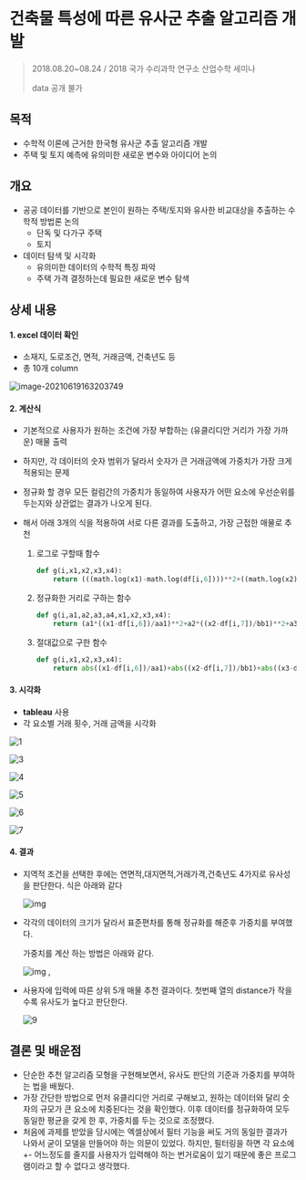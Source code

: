 # 건축물 특성에 따른 유사군 추출 알고리즘 개발

> 2018.08.20~08.24 / 2018 국가 수리과학 연구소 산업수학 세미나
>
> data 공개 불가



## 목적

- 수학적 이론에 근거한 한국형 유사군 추출 알고리즘 개발
- 주택 및 토지 예측에 유의미한 새로운 변수와 아이디어 논의



## 개요

- 공공 데이터를 기반으로 본인이 원하는 주택/토지와 유사한 비교대상을 추출하는 수학적 방법론 논의
  - 단독 및 다가구 주택
  - 토지
- 데이터 탐색 및 시각화
  - 유의미한 데이터의 수학적 특징 파악
  - 주택 가격 결정하는데 필요한 새로운 변수 탐색



## 상세 내용

#### 1. excel 데이터 확인

- 소재지, 도로조건, 면적, 거래금액, 건축년도 등
- 총 10개 column

![image-20210619163203749](README.assets/image-20210619163203749.png)



#### 2. 계산식

- 기본적으로 사용자가 원하는 조건에 가장 부합하는 (유클리디안 거리가 가장 가까운) 매물 출력

- 하지만, 각 데이터의 숫자 범위가 달라서 숫자가 큰 거래금액에 가중치가 가장 크게 적용되는 문제

- 정규화 할 경우 모든 컬럼간의 가중치가 동일하여 사용자가 어떤 요소에 우선순위를 두는지와 상관없는 결과가 나오게 된다.

- 해서 아래 3개의 식을 적용하여 서로 다른 결과를 도출하고, 가장 근접한 매물로 추천

  1. 로그로 구할때 함수

     ```python
     def g(i,x1,x2,x3,x4):
         return (((math.log(x1)-math.log(df[i,6])))**2+((math.log(x2)-math.log(df[i,7])))**2+((math.log(x3)-math.log(df[i,9])))**2+((x4-df[i,10])/dd1)**2)**0.5
     ```

  2. 정규화한 거리로 구하는 함수

     ```python
     def g(i,a1,a2,a3,a4,x1,x2,x3,x4):
         return (a1*((x1-df[i,6])/aa1)**2+a2*((x2-df[i,7])/bb1)**2+a3*((x3-df[i,9])/cc1)**2+a4*((x4-df[i,10])/dd1)**2)**0.5
     ```

  3. 절대값으로 구한 함수

     ```python
     def g(i,x1,x2,x3,x4):
         return abs((x1-df[i,6])/aa1)+abs((x2-df[i,7])/bb1)+abs((x3-df[i,9])/cc1)+abs((x4-df[i,10])/dd1)
     ```

     

#### 3. 시각화

- **tableau** 사용
- 각 요소별 거래 횟수, 거래 금액을 시각화

![1](README.assets/1.JPG)

![3](README.assets/3.JPG)

![4](README.assets/4.JPG)

![5](README.assets/5.JPG)

![6](README.assets/6.JPG)

![7](README.assets/7.JPG)



#### 4. 결과

- 지역적 조건을 선택한 후에는 연면적,대지면적,거래가격,건축년도 4가지로 유사성을 판단한다. 식은 아래와 같다 

    ![img](README.assets/DRW000053183d51.gif)  

- 각각의 데이터의 크기가 달라서 표준편차를 통해 정규화를 해준후 가중치를 부여했다.

  가중치를 계산 하는 방법은 아래와 같다.

    ![img](README.assets/DRW000053183d4b.gif)  ,

- 사용자에 입력에 따른 상위 5개 매물 추천 결과이다. 첫번째 열의 distance가 작을수록 유사도가 높다고 판단한다.

  ![9](README.assets/9-1624088732475.JPG)



## 결론 및 배운점

- 단순한 추천 알고리즘 모형을 구현해보면서, 유사도 판단의 기준과 가중치를 부여하는 법을 배웠다.
- 가장 간단한 방법으로 먼저 유클리디안 거리로 구해보고, 원하는 데이터와 달리 숫자의 규모가 큰 요소에 치중된다는 것을 확인했다. 이후 데이터를 정규화하여 모두 동일한 평균을 갖게 한 후, 가중치를 두는 것으로 조정했다.
- 처음에 과제를 받았을 당시에는 엑셀상에서 필터 기능을 써도 거의 동일한 결과가 나와서 굳이 모델을 만들어야 하는 의문이 있었다. 하지만, 필터링을 하면 각 요소에 +- 어느정도를 줄지를 사용자가 입력해야 하는 번거로움이 있기 때문에 좋은 프로그램이라고 할 수 없다고 생각했다.